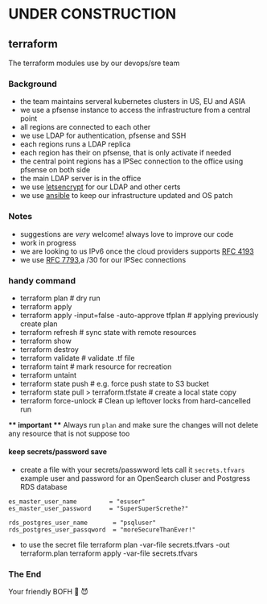 # UNDER CONSTRUCTION

## terraform
The terraform modules use by our devops/sre team

### Background
- the team maintains serveral kubernetes clusters in US, EU and ASIA
- we use a pfsense instance to access the infrastructure from a central point
- all regions are connected to each other
- we use LDAP for authentication, pfsense and SSH
- each regions runs a LDAP replica
- each region has their on pfsense, that is only activate if needed
- the central point regions has a IPSec connection to the office using pfsense on both side
- the main LDAP server is in the office
- we use [letsencrypt](https://letsencrypt.org/) for our LDAP and other certs
- we use [ansible](https://letsencrypt.org/) to keep our infrastructure updated and OS patch
 
### Notes
- suggestions are *very* welcome! always love to improve our code
- work in progress
- we are looking to us IPv6 once the cloud providers supports [RFC 4193](https://datatracker.ietf.org/doc/html/rfc4193)
- we use [RFC 7793](https://datatracker.ietf.org/doc/html/rfc7793),a /30 for our IPSec connections


### handy command
- terraform plan                                        # dry run
- terraform apply
- terraform apply -input=false -auto-approve tfplan     # applying previously create plan
- terraform refresh                                     # sync state with remote resources
- terraform show
- terraform destroy
- terraform validate                                    # validate .tf file
- terraform taint                                       # mark resource for recreation
- terraform untaint
- terraform state push                                  # e.g. force push state to S3 bucket
- terraform state pull > terraform.tfstate              # create a local state copy
- terraform force-unlock <lock-id-guid>                 # Clean up leftover locks from hard-cancelled run 

__** important **__
Always run `plan` and make sure the changes will not delete any resource that is not suppose too

#### keep secrets/password save
- create a file with your secrets/passwword lets call it `secrets.tfvars` 
example user and password for an OpenSearch cluser and Postgress RDS database
```
es_master_user_name         = "esuser"
es_master_user_password     = "SuperSuperScrethe?"

rds_postgres_user_name       = "psqluser"
rds_postgres_user_passqword  = "moreSecureThanEver!"
```

- to use the secret file
terraform plan -var-file secrets.tfvars -out terraform.plan 
terraform apply -var-file secrets.tfvars

### The End
Your friendly BOFH 🦄 😈          
